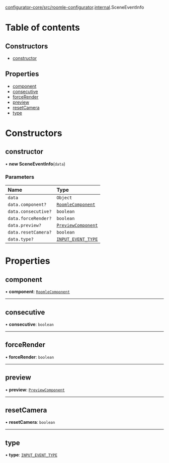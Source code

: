 [configurator-core/src/roomle-configurator](../modules/configurator_core_src_roomle_configurator.md).[internal](../modules/configurator_core_src_roomle_configurator._internal_.md).SceneEventInfo

# Table of contents

## Constructors

- [constructor](configurator_core_src_roomle_configurator._internal_.SceneEventInfo.md#constructor)

## Properties

- [component](configurator_core_src_roomle_configurator._internal_.SceneEventInfo.md#component)
- [consecutive](configurator_core_src_roomle_configurator._internal_.SceneEventInfo.md#consecutive)
- [forceRender](configurator_core_src_roomle_configurator._internal_.SceneEventInfo.md#forcerender)
- [preview](configurator_core_src_roomle_configurator._internal_.SceneEventInfo.md#preview)
- [resetCamera](configurator_core_src_roomle_configurator._internal_.SceneEventInfo.md#resetcamera)
- [type](configurator_core_src_roomle_configurator._internal_.SceneEventInfo.md#type)

# Constructors

## constructor

• **new SceneEventInfo**(`data`)

### Parameters

| Name | Type |
| :------ | :------ |
| `data` | `Object` |
| `data.component?` | [`RoomleComponent`](../interfaces/configurator_core_src_roomle_configurator._internal_.RoomleComponent.md) |
| `data.consecutive?` | `boolean` |
| `data.forceRender?` | `boolean` |
| `data.preview?` | [`PreviewComponent`](../interfaces/configurator_core_src_roomle_configurator._internal_.PreviewComponent.md) |
| `data.resetCamera?` | `boolean` |
| `data.type?` | [`INPUT_EVENT_TYPE`](../enums/configurator_core_src_roomle_configurator._internal_.INPUT_EVENT_TYPE.md) |

# Properties

## component

• **component**: [`RoomleComponent`](../interfaces/configurator_core_src_roomle_configurator._internal_.RoomleComponent.md)

___

## consecutive

• **consecutive**: `boolean`

___

## forceRender

• **forceRender**: `boolean`

___

## preview

• **preview**: [`PreviewComponent`](../interfaces/configurator_core_src_roomle_configurator._internal_.PreviewComponent.md)

___

## resetCamera

• **resetCamera**: `boolean`

___

## type

• **type**: [`INPUT_EVENT_TYPE`](../enums/configurator_core_src_roomle_configurator._internal_.INPUT_EVENT_TYPE.md)
